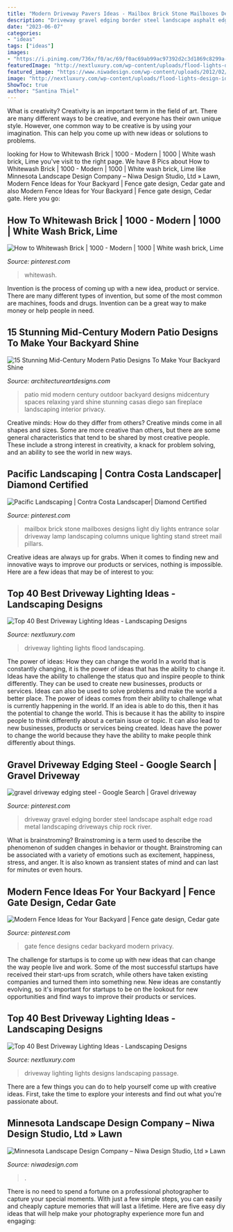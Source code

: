 ```yaml
---
title: "Modern Driveway Pavers Ideas - Mailbox Brick Stone Mailboxes Designs Light Diy Lights Entrance Solar Driveway Lamp Landscaping Columns Unique Lighting Stand Street Mail Pillars"
description: "Driveway gravel edging border steel landscape asphalt edge road metal landscaping driveways chip rock river"
date: "2023-06-07"
categories:
- "ideas"
tags: ["ideas"]
images:
- "https://i.pinimg.com/736x/f0/ac/69/f0ac69ab99ac97392d2c3d1869c8299a--stone-mailbox-diy-brick-mailbox-ideas.jpg"
featuredImage: "http://nextluxury.com/wp-content/uploads/flood-lights-design-ideas-for-driveway-lighting.jpg"
featured_image: "https://www.niwadesign.com/wp-content/uploads/2012/02/Landscape-Edging-Multiple-Edges.jpg"
image: "http://nextluxury.com/wp-content/uploads/flood-lights-design-ideas-for-driveway-lighting.jpg"
ShowToc: true
author: "Santina Thiel"
---
```



What is creativity?
Creativity is an important term in the field of art. There are many different ways to be creative, and everyone has their own unique style. However, one common way to be creative is by using your imagination. This can help you come up with new ideas or solutions to problems.

	

		
looking for How to Whitewash Brick | 1000 - Modern | 1000 | White wash brick, Lime you've visit to the right page. We have 8 Pics about How to Whitewash Brick | 1000 - Modern | 1000 | White wash brick, Lime like Minnesota Landscape Design Company – Niwa Design Studio, Ltd » Lawn, Modern Fence Ideas for Your Backyard | Fence gate design, Cedar gate and also Modern Fence Ideas for Your Backyard | Fence gate design, Cedar gate. Here you go:
		
    
## How To Whitewash Brick | 1000 - Modern | 1000 | White Wash Brick, Lime

<img loading=lazy src="https://i.pinimg.com/736x/8a/44/7b/8a447bfeae6246ae3d5da09c136ffa95.jpg" onerror="this.onerror=null;this.src='https://tse1.mm.bing.net/th?id=OIP.W_7-Yn60DAgWIRpNe5wbygHaJ4&amp;pid=15.1';" alt="How to Whitewash Brick | 1000 - Modern | 1000 | White wash brick, Lime">

_Source: pinterest.com_

>whitewash. 

	

Invention is the process of coming up with a new idea, product or service. There are many different types of invention, but some of the most common are machines, foods and drugs. Invention can be a great way to make money or help people in need.

    
## 15 Stunning Mid-Century Modern Patio Designs To Make Your Backyard Shine

<img loading=lazy src="https://www.architectureartdesigns.com/wp-content/uploads/2015/10/15-Stunning-Mid-Century-Modern-Patio-Designs-To-Make-Your-Backyard-Shine-9-630x421.jpg" onerror="this.onerror=null;this.src='https://tse4.mm.bing.net/th?id=OIP.AM0ZQTD1vUCQfgHiWFvstwHaE8&amp;pid=15.1';" alt="15 Stunning Mid-Century Modern Patio Designs To Make Your Backyard Shine">

_Source: architectureartdesigns.com_

>patio mid modern century outdoor backyard designs midcentury spaces relaxing yard shine stunning casas diego san fireplace landscaping interior privacy. 

	

Creative minds: How do they differ from others?
Creative minds come in all shapes and sizes. Some are more creative than others, but there are some general characteristics that tend to be shared by most creative people. These include a strong interest in creativity, a knack for problem solving, and an ability to see the world in new ways.

    
## Pacific Landscaping | Contra Costa Landscaper| Diamond Certified

<img loading=lazy src="https://i.pinimg.com/736x/f0/ac/69/f0ac69ab99ac97392d2c3d1869c8299a--stone-mailbox-diy-brick-mailbox-ideas.jpg" onerror="this.onerror=null;this.src='https://tse3.mm.bing.net/th?id=OIP.HrIgmEDsk0QTYXnuhpaOxwHaJ3&amp;pid=15.1';" alt="Pacific Landscaping | Contra Costa Landscaper| Diamond Certified">

_Source: pinterest.com_

>mailbox brick stone mailboxes designs light diy lights entrance solar driveway lamp landscaping columns unique lighting stand street mail pillars. 

	

Creative ideas are always up for grabs. When it comes to finding new and innovative ways to improve our products or services, nothing is impossible. Here are a few ideas that may be of interest to you: 

    
## Top 40 Best Driveway Lighting Ideas - Landscaping Designs

<img loading=lazy src="http://nextluxury.com/wp-content/uploads/flood-lights-angled-onto-trees-driveway-lighting.jpg" onerror="this.onerror=null;this.src='https://tse4.mm.bing.net/th?id=OIP.wKvIfUdHCZe6gLfza3C2TQAAAA&amp;pid=15.1';" alt="Top 40 Best Driveway Lighting Ideas - Landscaping Designs">

_Source: nextluxury.com_

>driveway lighting lights flood landscaping. 

	

The power of ideas: How they can change the world
In a world that is constantly changing, it is the power of ideas that has the ability to change it. Ideas have the ability to challenge the status quo and inspire people to think differently. They can be used to create new businesses, products or services. Ideas can also be used to solve problems and make the world a better place.
The power of ideas comes from their ability to challenge what is currently happening in the world. If an idea is able to do this, then it has the potential to change the world. This is because it has the ability to inspire people to think differently about a certain issue or topic. It can also lead to new businesses, products or services being created. Ideas have the power to change the world because they have the ability to make people think differently about things.

    
## Gravel Driveway Edging Steel - Google Search | Gravel Driveway

<img loading=lazy src="https://i.pinimg.com/736x/5c/7c/ca/5c7ccac41ec8dc0dbf8dc7f05d38a1b4.jpg" onerror="this.onerror=null;this.src='https://tse1.mm.bing.net/th?id=OIP.SxWjlAyv2ZIlb3N4TsTVagHaLH&amp;pid=15.1';" alt="gravel driveway edging steel - Google Search | Gravel driveway">

_Source: pinterest.com_

>driveway gravel edging border steel landscape asphalt edge road metal landscaping driveways chip rock river. 

	

What is brainstroming?
Brainstroming is a term used to describe the phenomenon of sudden changes in behavior or thought. Brainstroming can be associated with a variety of emotions such as excitement, happiness, stress, and anger. It is also known as transient states of mind and can last for minutes or even hours.

    
## Modern Fence Ideas For Your Backyard | Fence Gate Design, Cedar Gate

<img loading=lazy src="https://i.pinimg.com/736x/10/ed/c2/10edc20eb9c03e19765e7cb030afad0e.jpg" onerror="this.onerror=null;this.src='https://tse2.mm.bing.net/th?id=OIP.pohbScz6-rH8qYQZDlufMwHaLH&amp;pid=15.1';" alt="Modern Fence Ideas for Your Backyard | Fence gate design, Cedar gate">

_Source: pinterest.com_

>gate fence designs cedar backyard modern privacy. 

	

The challenge for startups is to come up with new ideas that can change the way people live and work. Some of the most successful startups have received their start-ups from scratch, while others have taken existing companies and turned them into something new. New ideas are constantly evolving, so it's important for startups to be on the lookout for new opportunities and find ways to improve their products or services.

    
## Top 40 Best Driveway Lighting Ideas - Landscaping Designs

<img loading=lazy src="http://nextluxury.com/wp-content/uploads/flood-lights-design-ideas-for-driveway-lighting.jpg" onerror="this.onerror=null;this.src='https://tse1.mm.bing.net/th?id=OIP.OJUphKWUMfJC7A8aqFNBwgAAAA&amp;pid=15.1';" alt="Top 40 Best Driveway Lighting Ideas - Landscaping Designs">

_Source: nextluxury.com_

>driveway lighting lights designs landscaping passage. 

	

There are a few things you can do to help yourself come up with creative ideas. First, take the time to explore your interests and find out what you're passionate about.

    
## Minnesota Landscape Design Company – Niwa Design Studio, Ltd » Lawn

<img loading=lazy src="https://www.niwadesign.com/wp-content/uploads/2012/02/Landscape-Edging-Multiple-Edges.jpg" onerror="this.onerror=null;this.src='https://tse2.mm.bing.net/th?id=OIP.0sig5pbOBMu829MywBrZzwHaJ4&amp;pid=15.1';" alt="Minnesota Landscape Design Company – Niwa Design Studio, Ltd » Lawn">

_Source: niwadesign.com_

>. 

	

There is no need to spend a fortune on a professional photographer to capture your special moments. With just a few simple steps, you can easily and cheaply capture memories that will last a lifetime. Here are five easy diy ideas that will help make your photography experience more fun and engaging:

